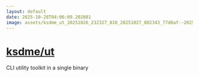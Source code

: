 ```yaml
---
layout: default
date: 2025-10-28T04:06:09.202081
image: assets/ksdme_ut_20251026_232327_810_20251027_002343_77d8af--20251027T012353859--cropped.png
---
```


# [ksdme/ut](https://github.com/ksdme/ut/)

CLI utility toolkit in a single binary
